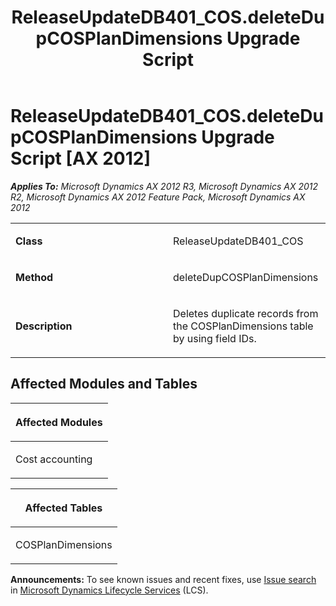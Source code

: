 ﻿---
title: ReleaseUpdateDB401_COS.deleteDupCOSPlanDimensions Upgrade Script
TOCTitle: ReleaseUpdateDB401_COS.deleteDupCOSPlanDimensions Upgrade Script
ms:assetid: 29d204b4-36ea-cbf6-4275-36a58c44b712
ms:mtpsurl: https://msdn.microsoft.com/en-us/library/JJ735900(v=AX.60)
ms:contentKeyID: 49707317
ms.date: 05/18/2015
mtps_version: v=AX.60
---

# ReleaseUpdateDB401\_COS.deleteDupCOSPlanDimensions Upgrade Script [AX 2012]


_**Applies To:** Microsoft Dynamics AX 2012 R3, Microsoft Dynamics AX 2012 R2, Microsoft Dynamics AX 2012 Feature Pack, Microsoft Dynamics AX 2012_

<table>
<colgroup>
<col style="width: 50%" />
<col style="width: 50%" />
</colgroup>
<tbody>
<tr class="odd">
<td><p><strong>Class</strong></p></td>
<td><p>ReleaseUpdateDB401_COS</p></td>
</tr>
<tr class="even">
<td><p><strong>Method</strong></p></td>
<td><p>deleteDupCOSPlanDimensions</p></td>
</tr>
<tr class="odd">
<td><p><strong>Description</strong></p></td>
<td><p>Deletes duplicate records from the COSPlanDimensions table by using field IDs.</p></td>
</tr>
</tbody>
</table>


## Affected Modules and Tables

<table>
<colgroup>
<col style="width: 100%" />
</colgroup>
<thead>
<tr class="header">
<th><p>Affected Modules</p></th>
</tr>
</thead>
<tbody>
<tr class="odd">
<td><p>Cost accounting</p></td>
</tr>
</tbody>
</table>


<table>
<colgroup>
<col style="width: 100%" />
</colgroup>
<thead>
<tr class="header">
<th><p>Affected Tables</p></th>
</tr>
</thead>
<tbody>
<tr class="odd">
<td><p>COSPlanDimensions</p></td>
</tr>
</tbody>
</table>

  
**Announcements:** To see known issues and recent fixes, use [Issue search](http://go.microsoft.com/fwlink/?linkid=389258) in [Microsoft Dynamics Lifecycle Services](http://go.microsoft.com/fwlink/?linkid=306505) (LCS).

